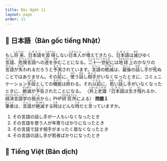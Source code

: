 ```yaml
---
title: Bài Ngắn 11
layout: page
order: 11
---
```


## 📖 日本語（Bản gốc tiếng Nhật）

もし<ruby>将来<rp>(</rp><rt>しょうらい</rt><rp>)</rp></ruby>、<ruby>日本語<rp>(</rp><rt>にほんご</rt><rp>)</rp></ruby>を<ruby>習得<rp>(</rp><rt>しゅうとく</rt><rp>)</rp></ruby>しない<ruby>日本人<rp>(</rp><rt>にほんじん</rt><rp>)</rp></ruby>が<ruby>増<rp>(</rp><rt>ふ</rt><rp>)</rp></ruby>えてきたら、<ruby>日本語<rp>(</rp><rt>にほんご</rt><rp>)</rp></ruby>は<ruby>滅<rp>(</rp><rt>ほろ</rt><rp>)</rp></ruby>びゆく<ruby>言語<rp>(</rp><rt>げんご</rt><rp>)</rp></ruby>、<ruby>危険<rp>(</rp><rt>きけん</rt><rp>)</rp></ruby><ruby>言語<rp>(</rp><rt>げんご</rt><rp>)</rp></ruby>への<ruby>道<rp>(</rp><rt>みち</rt><rp>)</rp></ruby>を<ruby>歩<rp>(</rp><rt>あゆ</rt><rp>)</rp></ruby>むことになる。<ruby>二十一世紀<rp>(</rp><rt>にじゅういっせいき</rt><rp>)</rp></ruby>には<ruby>地球上<rp>(</rp><rt>ちきゅうじょう</rt><rp>)</rp></ruby>のかなりの<ruby>言語<rp>(</rp><rt>げんご</rt><rp>)</rp></ruby>が<ruby>失<rp>(</rp><rt>うしな</rt><rp>)</rp></ruby>われるだろうと<ruby>予測<rp>(</rp><rt>よそく</rt><rp>)</rp></ruby>されています。<ruby>言語<rp>(</rp><rt>げんご</rt><rp>)</rp></ruby>の<ruby>絶滅<rp>(</rp><rt>ぜつめつ</rt><rp>)</rp></ruby>は、<ruby>最後<rp>(</rp><rt>さいご</rt><rp>)</rp></ruby>の<ruby>話<rp>(</rp><rt>はな</rt><rp>)</rp></ruby>し<ruby>手<rp>(</rp><rt>て</rt><rp>)</rp></ruby>が<ruby>死<rp>(</rp><rt>し</rt><rp>)</rp></ruby>ぬことではありません。その<ruby>前<rp>(</rp><rt>まえ</rt><rp>)</rp></ruby>に、<ruby>使<rp>(</rp><rt>つか</rt><rp>)</rp></ruby>う<ruby>話<rp>(</rp><rt>はな</rt><rp>)</rp></ruby>し<ruby>相手<rp>(</rp><rt>あいて</rt><rp>)</rp></ruby>がいなくなったときに、コミュニケーション<ruby>手段<rp>(</rp><rt>しゅだん</rt><rp>)</rp></ruby>としての<ruby>機能<rp>(</rp><rt>きのう</rt><rp>)</rp></ruby>は<ruby>終<rp>(</rp><rt>お</rt><rp>)</rp></ruby>わる。それ<ruby>以前<rp>(</rp><rt>いぜん</rt><rp>)</rp></ruby>に、<ruby>若<rp>(</rp><rt>わか</rt><rp>)</rp></ruby>い<ruby>話<rp>(</rp><rt>はな</rt><rp>)</rp></ruby>し<ruby>手<rp>(</rp><rt>て</rt><rp>)</rp></ruby>がいなくなったときに、<ruby>絶滅<rp>(</rp><rt>ぜつめつ</rt><rp>)</rp></ruby>が<ruby>予告<rp>(</rp><rt>よこく</rt><rp>)</rp></ruby>されたことになる。
（<ruby>井上<rp>(</rp><rt>いのうえ</rt><rp>)</rp></ruby><ruby>史雄<rp>(</rp><rt>ふみお</rt><rp>)</rp></ruby>『<ruby>日本語<rp>(</rp><rt>にほんご</rt><rp>)</rp></ruby>は<ruby>生<rp>(</rp><rt>い</rt><rp>)</rp></ruby>き<ruby>残<rp>(</rp><rt>のこ</rt><rp>)</rp></ruby>れるか、<ruby>経済<rp>(</rp><rt>けいざい</rt><rp>)</rp></ruby><ruby>言語学<rp>(</rp><rt>げんごがく</rt><rp>)</rp></ruby>の<ruby>視点<rp>(</rp><rt>してん</rt><rp>)</rp></ruby>から』PHP<ruby>研究所<rp>(</rp><rt>けんきゅうじょ</rt><rp>)</rp></ruby>による）
**問題１**  
<ruby>筆者<rt>ひっしゃ</rt></ruby>は、<ruby>言語<rt>げんご</rt></ruby>が<ruby>絶滅<rt>ぜつめつ</rt></ruby>する<ruby>時<rt>とき</rt></ruby>はどんな<ruby>時<rt>とき</rt></ruby>だと<ruby>言<rt>い</rt></ruby>っていますか。
1. その言語の話し手が一人もいなくなったとき
2. その言語を使う人が年寄りばかりになったとき
3. その言語で話す相手がまったく居なくなったとき
4. その言語の話し手が若者ばかりになったとき

## 📘 Tiếng Việt (Bản dịch)
